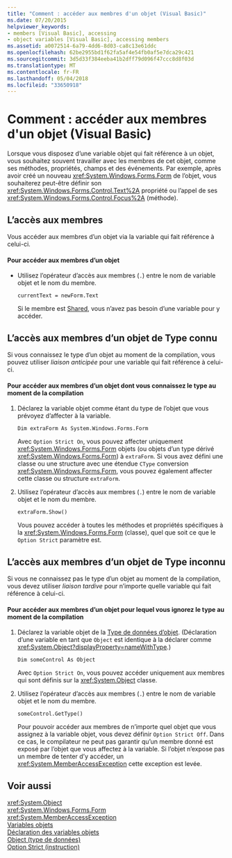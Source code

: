 ```yaml
---
title: "Comment : accéder aux membres d'un objet (Visual Basic)"
ms.date: 07/20/2015
helpviewer_keywords:
- members [Visual Basic], accessing
- object variables [Visual Basic], accessing members
ms.assetid: a0072514-6a79-4dd6-8d03-ca8c13e61ddc
ms.openlocfilehash: 62be2955bd1f62fa5af4e54fb0af5e7dca29c421
ms.sourcegitcommit: 3d5d33f384eeba41b2dff79d096f47ccc8d8f03d
ms.translationtype: MT
ms.contentlocale: fr-FR
ms.lasthandoff: 05/04/2018
ms.locfileid: "33650918"
---
```

# <a name="how-to-access-members-of-an-object-visual-basic"></a>Comment : accéder aux membres d'un objet (Visual Basic)
Lorsque vous disposez d’une variable objet qui fait référence à un objet, vous souhaitez souvent travailler avec les membres de cet objet, comme ses méthodes, propriétés, champs et des événements. Par exemple, après avoir créé un nouveau <xref:System.Windows.Forms.Form> de l’objet, vous souhaiterez peut-être définir son <xref:System.Windows.Forms.Control.Text%2A> propriété ou l’appel de ses <xref:System.Windows.Forms.Control.Focus%2A> (méthode).  
  
## <a name="accessing-members"></a>L’accès aux membres  
 Vous accéder aux membres d’un objet via la variable qui fait référence à celui-ci.  
  
#### <a name="to-access-members-of-an-object"></a>Pour accéder aux membres d’un objet  
  
-   Utilisez l’opérateur d’accès aux membres (`.`) entre le nom de variable objet et le nom du membre.  
  
    ```  
    currentText = newForm.Text  
    ```  
  
     Si le membre est [Shared](../../../../visual-basic/language-reference/modifiers/shared.md), vous n’avez pas besoin d’une variable pour y accéder.  
  
## <a name="accessing-members-of-an-object-of-known-type"></a>L’accès aux membres d’un objet de Type connu  
 Si vous connaissez le type d’un objet au moment de la compilation, vous pouvez utiliser *liaison anticipée* pour une variable qui fait référence à celui-ci.  
  
#### <a name="to-access-members-of-an-object-for-which-you-know-the-type-at-compile-time"></a>Pour accéder aux membres d’un objet dont vous connaissez le type au moment de la compilation  
  
1.  Déclarez la variable objet comme étant du type de l’objet que vous prévoyez d’affecter à la variable.  
  
    ```  
    Dim extraForm As System.Windows.Forms.Form  
    ```  
  
     Avec `Option Strict On`, vous pouvez affecter uniquement <xref:System.Windows.Forms.Form> objets (ou objets d’un type dérivé <xref:System.Windows.Forms.Form>) à `extraForm`. Si vous avez défini une classe ou une structure avec une étendue `CType` conversion <xref:System.Windows.Forms.Form>, vous pouvez également affecter cette classe ou structure `extraForm`.  
  
2.  Utilisez l’opérateur d’accès aux membres (`.`) entre le nom de variable objet et le nom du membre.  
  
    ```  
    extraForm.Show()  
    ```  
  
     Vous pouvez accéder à toutes les méthodes et propriétés spécifiques à la <xref:System.Windows.Forms.Form> (classe), quel que soit ce que le `Option Strict` paramètre est.  
  
## <a name="accessing-members-of-an-object-of-unknown-type"></a>L’accès aux membres d’un objet de Type inconnu  
 Si vous ne connaissez pas le type d’un objet au moment de la compilation, vous devez utiliser *liaison tardive* pour n’importe quelle variable qui fait référence à celui-ci.  
  
#### <a name="to-access-members-of-an-object-for-which-you-do-not-know-the-type-at-compile-time"></a>Pour accéder aux membres d’un objet pour lequel vous ignorez le type au moment de la compilation  
  
1.  Déclarez la variable objet de la [Type de données d’objet](../../../../visual-basic/language-reference/data-types/object-data-type.md). (Déclaration d’une variable en tant que `Object` est identique à la déclarer comme <xref:System.Object?displayProperty=nameWithType>.)  
  
    ```  
    Dim someControl As Object  
    ```  
  
     Avec `Option Strict On`, vous pouvez accéder uniquement aux membres qui sont définis sur la <xref:System.Object> classe.  
  
2.  Utilisez l’opérateur d’accès aux membres (`.`) entre le nom de variable objet et le nom du membre.  
  
    ```  
    someControl.GetType()  
    ```  
  
     Pour pouvoir accéder aux membres de n’importe quel objet que vous assignez à la variable objet, vous devez définir `Option Strict Off`. Dans ce cas, le compilateur ne peut pas garantir qu’un membre donné est exposé par l’objet que vous affectez à la variable. Si l’objet n’expose pas un membre de tenter d’y accéder, un <xref:System.MemberAccessException> cette exception est levée.  
  
## <a name="see-also"></a>Voir aussi  
 <xref:System.Object>  
 <xref:System.Windows.Forms.Form>  
 <xref:System.MemberAccessException>  
 [Variables objets](../../../../visual-basic/programming-guide/language-features/variables/object-variables.md)  
 [Déclaration des variables objets](../../../../visual-basic/programming-guide/language-features/variables/object-variable-declaration.md)  
 [Object (type de données)](../../../../visual-basic/language-reference/data-types/object-data-type.md)  
 [Option Strict (instruction)](../../../../visual-basic/language-reference/statements/option-strict-statement.md)
